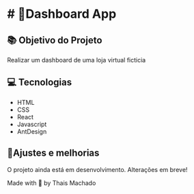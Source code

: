 # # 👥Dashboard App


## 📚 Objetivo do Projeto

Realizar um dashboard de uma loja virtual ficticia

## 💻 Tecnologias

- HTML
- CSS
- React
- Javascript
- AntDesign

## 🔨Ajustes e melhorias

O projeto ainda está em desenvolvimento. Alterações em breve!



Made with 💜 by Thais Machado


